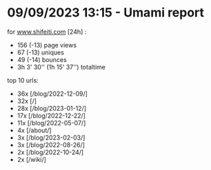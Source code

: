 # 09/09/2023 13:15 - Umami report
for www.shifeiti.com [24h] :

 - 156 (-13) page views
 - 67 (-13) uniques
 - 49 (-14) bounces
 - 3h 3' 30'' (1h 15' 37'') totaltime


top 10 urls:
 - 36x [/blog/2022-12-09/]
 - 32x [/]
 - 28x [/blog/2023-01-12/]
 - 17x [/blog/2022-12-22/]
 - 11x [/blog/2022-05-07/]
 - 4x [/about/]
 - 3x [/blog/2023-02-03/]
 - 3x [/blog/2022-08-26/]
 - 2x [/blog/2022-10-24/]
 - 2x [/wiki/]


